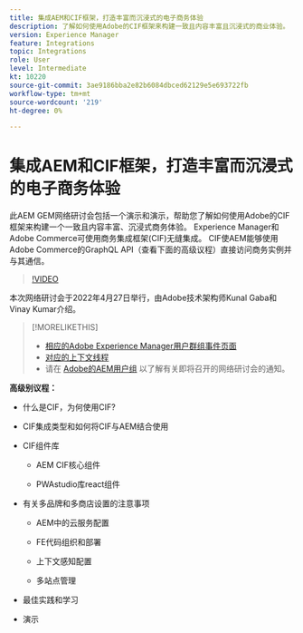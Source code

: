 ```yaml
---
title: 集成AEM和CIF框架，打造丰富而沉浸式的电子商务体验
description: 了解如何使用Adobe的CIF框架来构建一致且内容丰富且沉浸式的商业体验。
version: Experience Manager
feature: Integrations
topic: Integrations
role: User
level: Intermediate
kt: 10220
source-git-commit: 3ae9186bba2e82b6084dbced62129e5e693722fb
workflow-type: tm+mt
source-wordcount: '219'
ht-degree: 0%

---
```



# 集成AEM和CIF框架，打造丰富而沉浸式的电子商务体验

此AEM GEM网络研讨会包括一个演示和演示，帮助您了解如何使用Adobe的CIF框架来构建一个一致且内容丰富、沉浸式商务体验。 Experience Manager和Adobe Commerce可使用商务集成框架(CIF)无缝集成。 CIF使AEM能够使用Adobe Commerce的GraphQL API（查看下面的高级议程）直接访问商务实例并与其通信。

>[!VIDEO](https://video.tv.adobe.com/v/342565/?quality=12&learn=on)

本次网络研讨会于2022年4月27日举行，由Adobe技术架构师Kunal Gaba和Vinay Kumar介绍。

>[!MORELIKETHIS]
>
>* [相应的Adobe Experience Manager用户群组事件页面](https://adobe.ly/3O0uXl5/)
>* [对应的上下文线程](https://adobe.ly/3jorz5r)
>* 请在 [Adobe的AEM用户组](https://aem-augs.adobe.com/) 以了解有关即将召开的网络研讨会的通知。


**高级别议程：**

* 什么是CIF，为何使用CIF?

* CIF集成类型和如何将CIF与AEM结合使用

* CIF组件库

   * AEM CIF核心组件

   * PWAstudio库react组件

* 有关多品牌和多商店设置的注意事项

   * AEM中的云服务配置

   * FE代码组织和部署

   * 上下文感知配置

   * 多站点管理

* 最佳实践和学习

* 演示
